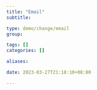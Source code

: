 ```yaml
---
title: "Email"
subtitle:

type: demo/change/email
group:

tags: []
categories: []

aliases:

date: 2023-03-27T21:18:10+08:00

---
```


